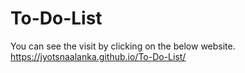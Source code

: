 # To-Do-List
You can see the visit by clicking on the below website.
https://jyotsnaalanka.github.io/To-Do-List/
